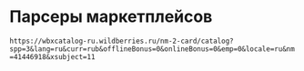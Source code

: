 <h1>Парсеры маркетплейсов</h1>


`https://wbxcatalog-ru.wildberries.ru/nm-2-card/catalog?spp=3&lang=ru&curr=rub&offlineBonus=0&onlineBonus=0&emp=0&locale=ru&nm=41446918&xsubject=11`

